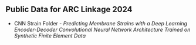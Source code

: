 ## **Public Data for ARC Linkage 2024** ##
 - CNN Strain Folder - *Predicting Membrane Strains with a Deep Learning Encoder-Decoder Convolutional Neural Network Architecture Trained on Synthetic Finite Element Data*
